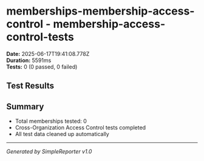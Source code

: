 # memberships-membership-access-control - membership-access-control-tests

**Date:** 2025-06-17T19:41:08.778Z  
**Duration:** 5591ms  
**Tests:** 0 (0 passed, 0 failed)

## Test Results



## Summary

- Total memberships tested: 0
- Cross-Organization Access Control tests completed
- All test data cleaned up automatically

---
*Generated by SimpleReporter v1.0*
